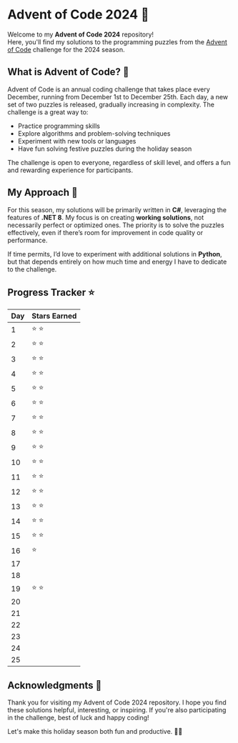 # Advent of Code 2024 🎄

Welcome to my **Advent of Code 2024** repository!  
Here, you'll find my solutions to the programming puzzles from the [Advent of Code](https://adventofcode.com/) challenge for the 2024 season.

## What is Advent of Code? 🤔

Advent of Code is an annual coding challenge that takes place every December, running from December 1st to December 25th. Each day, a new set of two puzzles is released, gradually increasing in complexity. The challenge is a great way to:

- Practice programming skills
- Explore algorithms and problem-solving techniques
- Experiment with new tools or languages
- Have fun solving festive puzzles during the holiday season

The challenge is open to everyone, regardless of skill level, and offers a fun and rewarding experience for participants.

## My Approach 🚀

For this season, my solutions will be primarily written in **C#**, leveraging the features of **.NET 8**. My focus is on creating **working solutions**, not necessarily perfect or optimized ones. The priority is to solve the puzzles effectively, even if there’s room for improvement in code quality or performance.

If time permits, I’d love to experiment with additional solutions in **Python**, but that depends entirely on how much time and energy I have to dedicate to the challenge.

## Progress Tracker ⭐

| Day | Stars Earned |
|-----|--------------|
| 1   |  ⭐ ⭐        |
| 2   |  ⭐ ⭐        |
| 3   |  ⭐ ⭐        |
| 4   |  ⭐ ⭐        |
| 5   |  ⭐ ⭐        |
| 6   |  ⭐ ⭐        |
| 7   |  ⭐ ⭐        |
| 8   |  ⭐ ⭐        |
| 9   |  ⭐ ⭐        |
| 10  |  ⭐ ⭐        |
| 11  |  ⭐ ⭐        |
| 12  |  ⭐ ⭐        |
| 13  |  ⭐ ⭐        |
| 14  |  ⭐ ⭐        |
| 15  |  ⭐ ⭐        |
| 16  |  ⭐          |
| 17  |              |
| 18  |              |
| 19  |  ⭐ ⭐        |
| 20  |              |
| 21  |              |
| 22  |              |
| 23  |              |
| 24  |              |
| 25  |              |

## Acknowledgments 🎅

Thank you for visiting my Advent of Code 2024 repository. I hope you find these solutions helpful, interesting, or inspiring. If you're also participating in the challenge, best of luck and happy coding!

Let's make this holiday season both fun and productive. 🎄✨
